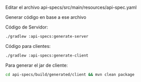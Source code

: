 Editar el archivo api-specs/src/main/resources/api-spec.yaml

Generar código en base a ese archivo

Código de Servidor:

```bash
./gradlew :api-specs:generate-server
```

Código para clientes:

```bash
./gradlew :api-specs:generate-client
```

Para generar el jar de cliente:

```bash
cd api-specs/build/generated/client && mvn clean package
```